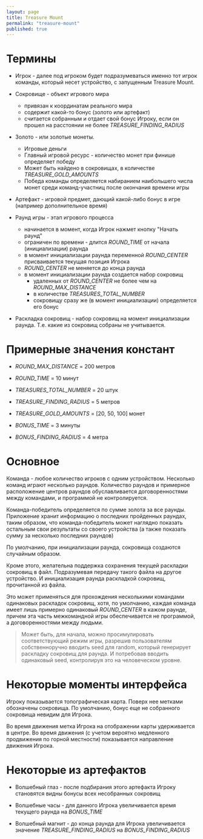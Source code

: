 ```yaml
---
layout: page
title: Treasure Mount
permalink: "treasure-mount"
published: true
---
```


Термины
======

 - Игрок - далее под игроком будет подразумеваться именно тот игрок команды, который несет устройство,
   с запущенным Treasure Mount.
 
 
 - Сокровище - объект игрового мира
   * привязан к координатам реального мира
   * содержит какой-то бонус (золото или артефакт)
   * считается собранным и отдает свой бонус Игроку, если он прошел на расстоянии не более *TREASURE_FINDING_RADIUS*


 - Золото - или золотые монеты.
   * Игровые деньги
   * Главный игровой ресурс - количество монет при финише определяет победу
   * Может быть найдено в сокровищах, в количестве *TREASURE_GOLD_AMOUNTS*
   * Победа команды определяется набиранием наибольшего числа монет среди команд-участниц после окончания времени игры
 
 
 - Артефакт - игровой предмет, дающий какой-либо бонус в игре (например дополнительное время)
 
 
 - Раунд игры - этап игрового процесса
   * начинается в момент, когда Игрок нажмет кнопку "Начать раунд"
   * ограничен по времени - длится *ROUND_TIME* от начала (инициализации) раунда
   * в момент инициализации раунда переменной *ROUND_CENTER* присваивается текущая позиция Игрока
   * *ROUND_CENTER* не меняется до конца раунда
   * в момент инициализации раунда создается набор сокровищ
     - удаленных от *ROUND_CENTER* не более чем на *ROUND_MAX_DISTANCE*
     - в количестве *TREASURES_TOTAL_NUMBER*
     - сокровищу сразу же (в момент инициализации) определяется его бонус
      
 - Раскладка сокровищ - набор сокровищ на момент инициализации раунда. Т.е. какие из сокровищ собраны не учитывается.
 

Примерные значения констант
======

 - *ROUND_MAX_DISTANCE* = 200 метров
 - *ROUND_TIME* = 10 минут
 
 - *TREASURES_TOTAL_NUMBER* = 20 штук
 - *TREASURE_FINDING_RADIUS* = 5 метров
 - *TREASURE_GOLD_AMOUNTS* = \[20, 50, 100] монет
 
 - *BONUS_TIME* = 3 минуты
 - *BONUS_FINDING_RADIUS* = 4 метра
 
 
Основное
======

Команда - любое количество игроков с одним устройством.
Несколько команд играют несколько раундов.
Количество раундов и примерное расположение центров раундов обуславливается договоренностями между командами,
и программой не контролируется.

Команда-победитель определяется по сумме золота за все раунды.
Приложение хранит информацию о последних пройденных раундах, таким образом, что команда-победитель может наглядно 
показать остальным свои результаты со своего устройства (а также показать сумму за несколько последних раундов)

По умолчанию, при инициализации раунда, сокровища создаются случайным образом.

Кроме этого, желательна поддержка сохранения текущей раскладки сокровищ в файл.
Подразумевая передачу такого файла на другое устройство.
И инициализация раунда раскладкой сокровищ, прочитанной из файла.

Это может применяться для прохождения несколькими командами одинаковых раскладок сокровищ,
хотя, по умолчанию, каждая команда имеет лишь примерно одинаковый *ROUND_CENTER* в кажом раунде,
причем эта часть межкомандной игры обеспечивается не программой, а договоренностями между людьми.

> Может быть, для начала, можно просимулировать соответствующий режим игры, 
> разрешив пользователям собственноручно вводить seed для random, который генерирует раскладку сокровищ для раунда.
> И потребовав вводить одинаковый seed, контролируя это на человеческом уровне.


Некоторые моменты интерфейса
======

Игроку показывается топографическая карта.
Поверх нее метками обозначены сокровища.
По умолчанию, бонус еще не собранного сокровища невидим для Игрока.

Во время движения метка Игрока на отображении карты удерживается в центре.
Во время движения (с учетом вероятно медленного продвижения по горной местности) показывается направление движения Игрока.


Некоторые из артефактов
======

 - Волшебный глаз - после подбирания этого артефакта Игроку становятся видны бонусы всех несобранных сокровищ
 
 - Волшебные часы - для данного Игрока увеличивается время текущего раунда на *BONUS_TIME*
 
 - Волшебный магнит - до конца раунда для Игрока увеличивается значение *TREASURE_FINDING_RADIUS* на *BONUS_FINDING_RADIUS*
 